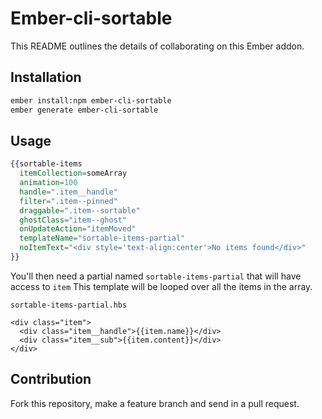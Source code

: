 # Ember-cli-sortable

This README outlines the details of collaborating on this Ember addon.

## Installation

```sh
ember install:npm ember-cli-sortable
ember generate ember-cli-sortable
```

## Usage

```handlebars
{{sortable-items
  itemCollection=someArray
  animation=100
  handle=".item__handle"
  filter=".item--pinned"
  draggable=".item--sortable"
  ghostClass="item--ghost"
  onUpdateAction="itemMoved"
  templateName="sortable-items-partial"
  noItemText="<div style='text-align:center'>No items found</div>"
}}
```

You'll then need a partial named `sortable-items-partial` that will have access to `item`
This template will be looped over all the items in the array.

`sortable-items-partial.hbs`
```handelbars
<div class="item">
  <div class="item__handle">{{item.name}}</div>
  <div class="item__sub">{{item.content}}</div>
</div>
```

## Contribution
Fork this repository, make a feature branch and send in a pull request.
